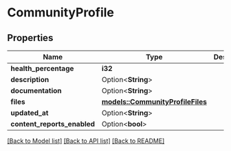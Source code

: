 # CommunityProfile

## Properties

Name | Type | Description | Notes
------------ | ------------- | ------------- | -------------
**health_percentage** | **i32** |  | 
**description** | Option<**String**> |  | 
**documentation** | Option<**String**> |  | 
**files** | [**models::CommunityProfileFiles**](community_profile_files.md) |  | 
**updated_at** | Option<**String**> |  | 
**content_reports_enabled** | Option<**bool**> |  | [optional]

[[Back to Model list]](../README.md#documentation-for-models) [[Back to API list]](../README.md#documentation-for-api-endpoints) [[Back to README]](../README.md)


